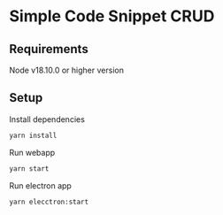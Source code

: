 # Simple Code Snippet CRUD

## Requirements
Node v18.10.0 or higher version

## Setup


Install dependencies
```Bash
yarn install
```

Run webapp
```Bash
yarn start
```

Run electron app
```Bash
yarn elecctron:start
